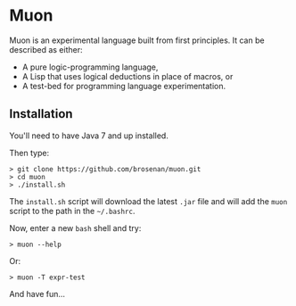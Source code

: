 # Muon

Muon is an experimental language built from first principles. It can be described as either:

* A pure logic-programming language,
* A Lisp that uses logical deductions in place of macros, or
* A test-bed for programming language experimentation.

## Installation

You'll need to have Java 7 and up installed.

Then type:

```
> git clone https://github.com/brosenan/muon.git
> cd muon
> ./install.sh
```

The `install.sh` script will download the latest `.jar` file and will add the `muon` script to the path in the `~/.bashrc`.

Now, enter a new `bash` shell and try:

```
> muon --help
```

Or:

```
> muon -T expr-test
```

And have fun...
